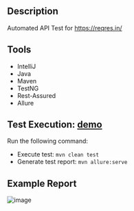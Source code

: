 ## Description
Automated API Test for https://reqres.in/

## Tools
- IntelliJ
- Java
- Maven
- TestNG
- Rest-Assured
- Allure

## Test Execution: [demo](https://drive.google.com/file/d/1ZsX0K7MqkuiGUl8VSpxL1Il6cFggjz1g/view?usp=drive_link)
Run the following command:
- Execute test: `mvn clean test `
- Generate test report: `mvn allure:serve`

## Example Report
![image](https://github.com/wavda/reqres-api-test/assets/71624499/37e708e2-6ff2-4dc5-8cf1-9d9c10ea528e)
